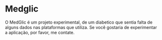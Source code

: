 # Medglic

O MedGlic é um projeto experimental, de um diabetico que sentia falta de alguns dados nas plataformas que utiliza. Se você gostaria de experimentar a aplicação, por favor, me contate. 
